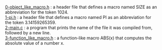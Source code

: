 [0-object_like_macro.h](./0-object_like_macro.h) : a header file that defines a macro named SIZE as an abbreviation for the token 1024. <br/>
[1-pi.h](./1-pi.h) : a header file that defines a macro named PI as an abbreviation for the token 3.14159265359. <br/>
[2-main.c](./2-main.c) : a program that prints the name of the file it was compiled from, followed by a new line. <br/>
[3-function_like_macro.h](./3-function_like_macro.h) : a function-like macro ABS(x) that computes the absolute value of a number x. <br/>